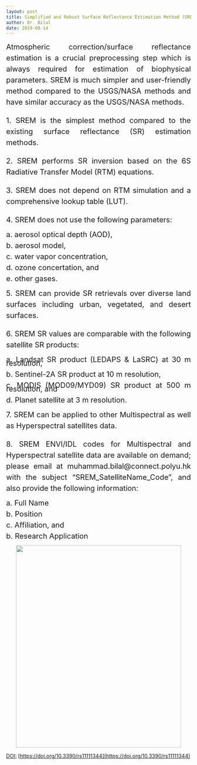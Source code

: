 ```yaml
---
layout: post
title: Simplified and Robust Surface Reflectance Estimation Method (SREM)
author: Dr. Bilal
date: 2019-08-14
---
```


<div style="text-align:justify;line-height:1.5; font-size:15pt">Atmospheric correction/surface reflectance estimation is a crucial preprocessing step which is always required for estimation of biophysical parameters. SREM is much simpler and user-friendly method compared to the USGS/NASA methods and have similar accuracy as the USGS/NASA methods.</div>

<p style="text-align:justify;line-height:1.5; font-size:15pt">
1. SREM is the simplest method compared to the existing surface reflectance (SR) estimation methods. 
</p>

<p style="text-align:justify;line-height:1.5; font-size:15pt">
2. SREM performs SR inversion based on the 6S Radiative Transfer Model (RTM) equations.
  </p>

<p style="text-align:justify;line-height:1.5; font-size:15pt">
3. SREM does not depend on RTM simulation and a comprehensive lookup table (LUT).
  </p>

<p style="text-align:justify;line-height:1.5; font-size:15pt">
4. SREM does not use the following parameters:
 </p>

<p style="text-align:justify;line-height:0.5; font-size:15pt">
      a. aerosol optical depth (AOD),
   </p>
  <p style="text-align:justify;line-height:0.5; font-size:15pt">
      b. aerosol model,
  </p>
<p style="text-align:justify;line-height:0.5; font-size:15pt">
      c. water vapor concentration,
  </p>
  <p style="text-align:justify;line-height:0.5; font-size:15pt">
      d. ozone concertation, and
  </p>
<p style="text-align:justify;line-height:0.5; font-size:15pt">
      e. other gases.
 </p>
 
 <p style="text-align:justify;line-height:1.5; font-size:15pt">
5. SREM can provide SR retrievals over diverse land surfaces including urban, vegetated, and desert surfaces.
  </p>
  
<p style="text-align:justify;line-height:1.5; font-size:15pt">
6. SREM SR values are comparable with the following satellite SR products:
</p>

<p style="text-align:justify;line-height:0.5; font-size:15pt">
      a. Landsat SR product (LEDAPS & LaSRC) at 30 m resolution, 
  </p>
 <p style="text-align:justify;line-height:0.5; font-size:15pt">
      b. Sentinel-2A SR product at 10 m resolution, 
  </p>
  <p style="text-align:justify;line-height:0.5; font-size:15pt">
      c. MODIS (MOD09/MYD09) SR product at 500 m resolution, and 
  </p>
  <p style="text-align:justify;line-height:0.5; font-size:15pt">
      d. Planet satellite at 3 m resolution. 
</p>

<p style="text-align:justify;line-height:1.5; font-size:15pt">
7. SREM can be applied to other Multispectral as well as Hyperspectral satellites data. 
</p>

<p style="text-align:justify;line-height:1.5; font-size:15pt">
8. SREM ENVI/IDL codes for Multispectral and Hyperspectral satellite data are available on demand; please email at muhammad.bilal@connect.polyu.hk with the subject “SREM_SatelliteName_Code”, and also provide the following information:
  </p>
<p style="text-align:justify;line-height:0.5; font-size:15pt">
      a. Full Name
  </p>
<p style="text-align:justify;line-height:0.5; font-size:15pt">
      b. Position
  </p>
  <p style="text-align:justify;line-height:0.5; font-size:15pt">
      c. Affiliation, and 
  </p>
<p style="text-align:justify;line-height:0.5; font-size:15pt">
      b. Research Application
 </p>
<p align="center">
  <img src="https://github.com/rsbilal/rsbilal.github.io/blob/master/image/SREM_Schematic_Diagram.png?raw=true" width="450px" height="550px"/></p>

[DOI:](https://www.mdpi.com/2072-4292/11/11/1344) [https://doi.org/10.3390/rs11111344](https://doi.org/10.3390/rs11111344)
